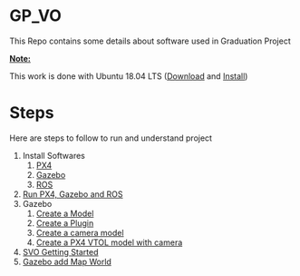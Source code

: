 # GP_VO
This Repo contains some details about software used in Graduation Project

<u>**Note:**</u>

This work is done with Ubuntu 18.04 LTS ([Download](https://releases.ubuntu.com/18.04/) and [Install](https://www.tecmint.com/install-ubuntu-alongside-with-windows-dual-boot/))

# Steps

Here are steps to follow to run and understand project

1. Install Softwares
   1. [PX4](./PX4/Install.md)
   2. [Gazebo](./Gazebo/Install.md)
   3. [ROS](./ROS/Install.md)
2. [Run PX4, Gazebo and ROS](PX4/Run.md)
3. Gazebo
   1. [Create a Model](./Gazebo/Create%20a%20model.md)
   2. [Create a Plugin](./Gazebo/Create%20a%20plugin.md)
   3. [Create a camera model](./Gazebo/Create%20a%20Camera.md)
   4. [Create a PX4 VTOL model with camera](./Gazebo/Create%20vehicle%20with%20camera.md)
4. [SVO Getting Started](./SVO/Getting%20started.md)
5. [Gazebo add Map World](./Gazebo/Create%20Map%20World.md)
